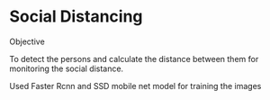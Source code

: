 # Social Distancing

Objective

To detect the persons and calculate the distance between them for monitoring the social distance.

Used Faster Rcnn and SSD mobile net model for training the images 


